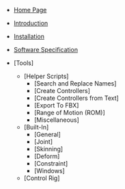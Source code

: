<!-- docs/_sidebar.md -->

* [Home Page](./)

* [Introduction](introduction.md)
* [Installation](installation.md)
* [Software Specification](softwareSpec.md)
* [Tools]
  * [Helper Scripts]
    * [Search and Replace Names]
    * [Create Controllers]
    * [Create Controllers from Text]
    * [Export To FBX]
    * [Range of Motion (ROM)]
    * [Miscellaneous]
  * [Built-In]
    * [General]
    * [Joint]
    * [Skinning]
    * [Deform]
    * [Constraint]
    * [Windows]
  * [Control Rig]

